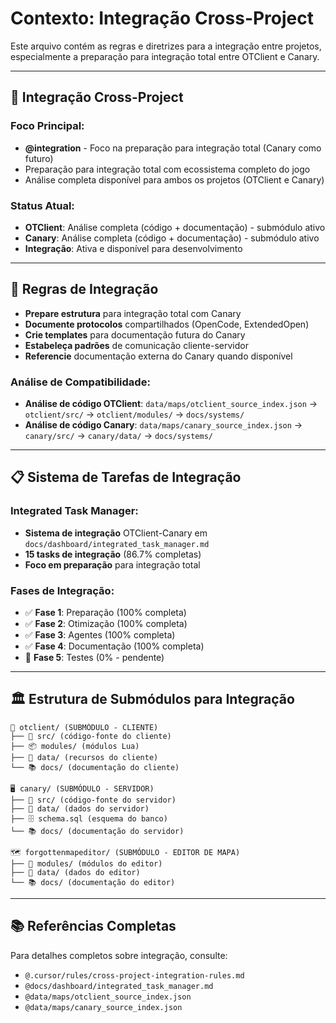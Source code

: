 # Contexto: Integração Cross-Project

Este arquivo contém as regras e diretrizes para a integração entre projetos, especialmente a preparação para integração total entre OTClient e Canary.

---

## 🔗 Integração Cross-Project

### **Foco Principal:**
- **@integration** - Foco na preparação para integração total (Canary como futuro)
- Preparação para integração total com ecossistema completo do jogo
- Análise completa disponível para ambos os projetos (OTClient e Canary)

### **Status Atual:**
- **OTClient**: Análise completa (código + documentação) - submódulo ativo
- **Canary**: Análise completa (código + documentação) - submódulo ativo  
- **Integração**: Ativa e disponível para desenvolvimento

---

## 🎯 Regras de Integração

- **Prepare estrutura** para integração total com Canary
- **Documente protocolos** compartilhados (OpenCode, ExtendedOpen)
- **Crie templates** para documentação futura do Canary
- **Estabeleça padrões** de comunicação cliente-servidor
- **Referencie** documentação externa do Canary quando disponível

### **Análise de Compatibilidade:**
- **Análise de código OTClient**: `data/maps/otclient_source_index.json` → `otclient/src/` → `otclient/modules/` → `docs/systems/`
- **Análise de código Canary**: `data/maps/canary_source_index.json` → `canary/src/` → `canary/data/` → `docs/systems/`

---

## 📋 Sistema de Tarefas de Integração

### **Integrated Task Manager:**
- **Sistema de integração** OTClient-Canary em `docs/dashboard/integrated_task_manager.md`
- **15 tasks de integração** (86.7% completas)
- **Foco em preparação** para integração total

### **Fases de Integração:**
- ✅ **Fase 1**: Preparação (100% completa)
- ✅ **Fase 2**: Otimização (100% completa)  
- ✅ **Fase 3**: Agentes (100% completa)
- ✅ **Fase 4**: Documentação (100% completa)
- 🔄 **Fase 5**: Testes (0% - pendente)

---

## 🏛️ Estrutura de Submódulos para Integração

```
🔧 otclient/ (SUBMÓDULO - CLIENTE)
├── 🔧 src/ (código-fonte do cliente)
├── 📦 modules/ (módulos Lua)
├── 📁 data/ (recursos do cliente)
└── 📚 docs/ (documentação do cliente)

🖥️ canary/ (SUBMÓDULO - SERVIDOR) 
├── 🔧 src/ (código-fonte do servidor)
├── 📁 data/ (dados do servidor)
├── 🗄️ schema.sql (esquema do banco)
└── 📚 docs/ (documentação do servidor)

🗺️ forgottenmapeditor/ (SUBMÓDULO - EDITOR DE MAPA)
├── 🔧 modules/ (módulos do editor)
├── 📁 data/ (dados do editor)  
└── 📚 docs/ (documentação do editor)
```

---

## 📚 Referências Completas

Para detalhes completos sobre integração, consulte:
- `@.cursor/rules/cross-project-integration-rules.md`
- `@docs/dashboard/integrated_task_manager.md`
- `@data/maps/otclient_source_index.json`
- `@data/maps/canary_source_index.json`
